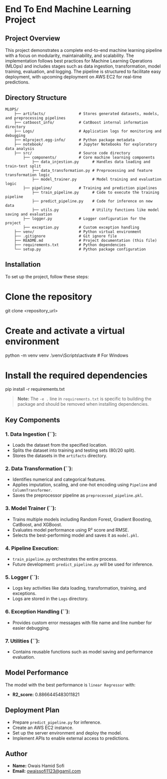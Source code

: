 # End To End Machine Learning Project

## Project Overview

This project demonstrates a complete end-to-end machine learning pipeline with a focus on modularity, maintainability, and scalability. The implementation follows best practices for Machine Learning Operations (MLOps) and includes stages such as data ingestion, transformation, model training, evaluation, and logging. The pipeline is structured to facilitate easy deployment, with upcoming deployment on AWS EC2 for real-time predictions.

## Directory Structure

```
MLOPS/
    ├── artifacts/               # Stores generated datasets, models, and preprocessing pipelines
    ├── catboost_info/           # CatBoost internal information directory
    ├── Logs/                    # Application logs for monitoring and debugging
    ├── mlproject.egg-info/      # Python package metadata
    ├── notebook/                # Jupyter Notebooks for exploratory data analysis
    ├── src/                     # Source code directory
        ├── components/          # Core machine learning components
            ├── data_injestion.py      # Handles data loading and train-test split
            ├── data_transformation.py # Preprocessing and feature transformation logic
            ├── model_trainer.py       # Model training and evaluation logic
        ├── pipeline/            # Training and prediction pipelines
            ├── train_pipeline.py      # Code to execute the training pipeline
            ├── predict_pipeline.py    # Code for inference on new data
            ├── utils.py               # Utility functions like model saving and evaluation
        ├── logger.py            # Logger configuration for the project
        ├── exception.py         # Custom exception handling
    ├── venv/                    # Python virtual environment
    ├── .gitignore               # Git ignore file
    ├── README.md                # Project documentation (this file)
    ├── requirements.txt         # Python dependencies
    └── setup.py                 # Python package configuration
```

## Installation

To set up the project, follow these steps:


# Clone the repository
git clone <repository_url>

# Create and activate a virtual environment
 python -m venv venv
.\venv\Scripts\activate  # For Windows

# Install the required dependencies
  pip install -r requirements.txt


> **Note:** The `-e .` line in `requirements.txt` is specific to building the package and should be removed when installing dependencies.

## Key Components

### 1. **Data Ingestion (**``**):**

- Loads the dataset from the specified location.
- Splits the dataset into training and testing sets (80/20 split).
- Stores the datasets in the `artifacts` directory.

### 2. **Data Transformation (**``**):**

- Identifies numerical and categorical features.
- Applies imputation, scaling, and one-hot encoding using `Pipeline` and `ColumnTransformer`.
- Saves the preprocessor pipeline as `preprocessed_pipeline.pkl`.

### 3. **Model Trainer (**``**):**

- Trains multiple models including Random Forest, Gradient Boosting, CatBoost, and XGBoost.
- Evaluates model performance using R² score and RMSE.
- Selects the best-performing model and saves it as `model.pkl`.

### 4. **Pipeline Execution:**

- `train_pipeline.py` orchestrates the entire process.
- Future development: `predict_pipeline.py` will be used for inference.

### 5. **Logger (**``**):**

- Logs key activities like data loading, transformation, training, and exceptions.
- Logs are stored in the `Logs` directory.

### 6. **Exception Handling (**``**):**

- Provides custom error messages with file name and line number for easier debugging.

### 7. **Utilities (**``**):**

- Contains reusable functions such as model saving and performance evaluation.


## Model Performance

The model with the best performance is `linear Regressor` with:

- **R2_score:** 0.8866445483011821




## Deployment Plan

- Prepare `predict_pipeline.py` for inference.
- Create an AWS EC2 instance.
- Set up the server environment and deploy the model.
- Implement APIs to enable external access to predictions.

## Author

- **Name:** Owais Hamid Sofi
- **Email:** owaissofi1123@gamil.com

